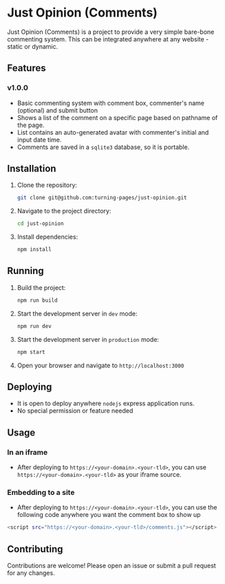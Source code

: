 # Just Opinion (Comments)

Just Opinion (Comments) is a project to provide a very simple bare-bone commenting system. This can be integrated anywhere at any website - static or dynamic.

## Features
### v1.0.0
- Basic commenting system with comment box, commenter's name (optional) and submit button
- Shows a list of the comment on a specific page based on pathname of the page.
- List contains an auto-generated avatar with commenter's initial and input date time.
- Comments are saved in a `sqlite3` database, so it is portable.

## Installation

1. Clone the repository:
    ```bash
    git clone git@github.com:turning-pages/just-opinion.git
    ```
2. Navigate to the project directory:
    ```bash
    cd just-opinion
    ```
3. Install dependencies:
    ```bash
    npm install
    ```

## Running

1. Build the project:
   ```bash
   npm run build
   ```
2. Start the development server in `dev` mode:
    ```bash
    npm run dev
    ```
3. Start the development server in `production` mode:
    ```bash
    npm start
    ```
4. Open your browser and navigate to `http://localhost:3000`

## Deploying
- It is open to deploy anywhere `nodejs` express application runs. 
- No special permission or feature needed

## Usage
### In an iframe
- After deploying to `https://<your-domain>.<your-tld>`, you can use `https://<your-domain>.<your-tld>`  as your iframe source.

### Embedding to a site
- After deploying to `https://<your-domain>.<your-tld>`, you can use the following code anywhere you want the comment box to show up
```bash
<script src="https://<your-domain>.<your-tld>/comments.js"></script>
```

## Contributing

Contributions are welcome! Please open an issue or submit a pull request for any changes.
